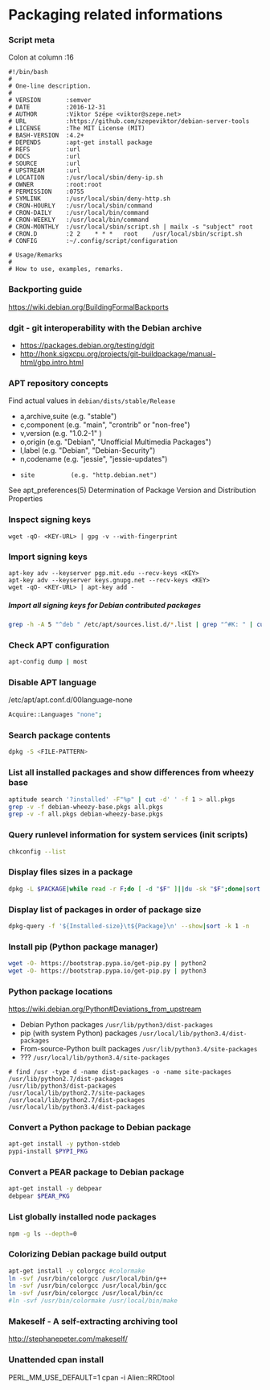 # Packaging related informations

### Script meta

Colon at column :16

```
#!/bin/bash
#
# One-line description.
#
# VERSION       :semver
# DATE          :2016-12-31
# AUTHOR        :Viktor Szépe <viktor@szepe.net>
# URL           :https://github.com/szepeviktor/debian-server-tools
# LICENSE       :The MIT License (MIT)
# BASH-VERSION  :4.2+
# DEPENDS       :apt-get install package
# REFS          :url
# DOCS          :url
# SOURCE        :url
# UPSTREAM      :url
# LOCATION      :/usr/local/sbin/deny-ip.sh
# OWNER         :root:root
# PERMISSION    :0755
# SYMLINK       :/usr/local/sbin/deny-http.sh
# CRON-HOURLY   :/usr/local/sbin/command
# CRON-DAILY    :/usr/local/bin/command
# CRON-WEEKLY   :/usr/local/bin/command
# CRON-MONTHLY  :/usr/local/sbin/script.sh | mailx -s "subject" root
# CRON.D        :2 2	* * *	root	/usr/local/sbin/script.sh
# CONFIG        :~/.config/script/configuration

# Usage/Remarks
#
# How to use, examples, remarks.
```

### Backporting guide

https://wiki.debian.org/BuildingFormalBackports

### dgit - git interoperability with the Debian archive

- https://packages.debian.org/testing/dgit
- http://honk.sigxcpu.org/projects/git-buildpackage/manual-html/gbp.intro.html

### APT repository concepts

Find actual values in `debian/dists/stable/Release`

-   a,archive,suite (e.g. "stable")
-   c,component     (e.g. "main", "crontrib" or "non-free")
-   v,version       (e.g. "1.0.2-1" )
-   o,origin        (e.g. "Debian", "Unofficial Multimedia Packages")
-   l,label         (e.g. "Debian", "Debian-Security")
-   n,codename      (e.g. "jessie", "jessie-updates")
-     site          (e.g. "http.debian.net")

See apt_preferences(5) Determination of Package Version and Distribution Properties

### Inspect signing keys

```
wget -qO- <KEY-URL> | gpg -v --with-fingerprint
```

### Import signing keys

```
apt-key adv --keyserver pgp.mit.edu --recv-keys <KEY>
apt-key adv --keyserver keys.gnupg.net --recv-keys <KEY>
wget -qO- <KEY-URL> | apt-key add -
```

##### Import all signing keys for Debian contributed packages

```bash
grep -h -A 5 "^deb " /etc/apt/sources.list.d/*.list | grep "^#K: " | cut -d " " -f 2- | /bin/bash
```

### Check APT configuration

```bash
apt-config dump | most
```

### Disable APT language

/etc/apt/apt.conf.d/00language-none

```bash
Acquire::Languages "none";
```

### Search package contents

```bash
dpkg -S <FILE-PATTERN>
```

### List all installed packages and show differences from wheezy base

```bash
aptitude search '?installed' -F"%p" | cut -d' ' -f 1 > all.pkgs
grep -v -f debian-wheezy-base.pkgs all.pkgs
grep -v -f all.pkgs debian-wheezy-base.pkgs
```

### Query runlevel information for system services (init scripts)

```bash
chkconfig --list
```

### Display files sizes in a package

```bash
dpkg -L $PACKAGE|while read -r F;do [ -d "$F" ]||du -sk "$F";done|sort -n
```

### Display list of packages in order of package size

```bash
dpkg-query -f '${Installed-size}\t${Package}\n' --show|sort -k 1 -n
```

### Install pip (Python package manager)

```bash
wget -O- https://bootstrap.pypa.io/get-pip.py | python2
wget -O- https://bootstrap.pypa.io/get-pip.py | python3
```

### Python package locations

https://wiki.debian.org/Python#Deviations_from_upstream

- Debian Python packages `/usr/lib/python3/dist-packages`
- pip (with system Python) packages `/usr/local/lib/python3.4/dist-packages`
- From-source-Python built packages `/usr/lib/python3.4/site-packages`
- ??? `/usr/local/lib/python3.4/site-packages`

```
# find /usr -type d -name dist-packages -o -name site-packages
/usr/lib/python2.7/dist-packages
/usr/lib/python3/dist-packages
/usr/local/lib/python2.7/site-packages
/usr/local/lib/python2.7/dist-packages
/usr/local/lib/python3.4/dist-packages
```

### Convert a Python package to Debian package

```bash
apt-get install -y python-stdeb
pypi-install $PYPI_PKG
```

### Convert a PEAR package to Debian package

```bash
apt-get install -y debpear
debpear $PEAR_PKG
```

### List globally installed node packages

```bash
npm -g ls --depth=0
```

### Colorizing Debian package build output

```bash
apt-get install -y colorgcc #colormake
ln -svf /usr/bin/colorgcc /usr/local/bin/g++
ln -svf /usr/bin/colorgcc /usr/local/bin/gcc
ln -svf /usr/bin/colorgcc /usr/local/bin/cc
#ln -svf /usr/bin/colormake /usr/local/bin/make
```

### Makeself - A self-extracting archiving tool

http://stephanepeter.com/makeself/

### Unattended cpan install

PERL_MM_USE_DEFAULT=1 cpan -i Alien::RRDtool

